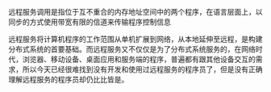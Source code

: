 远程服务调用是指位于互不重合的内存地址空间中的两个程序，在语言层面上，以同步的方式使用带宽有限的信道来传输程序控制信息

远程服务将计算机程序的工作范围从单机扩展到网络，从本地延伸至远程，是构建分布式系统的首要基础。而远程服务又不仅仅是为了分布式系统服务的，在网络时代，浏览器、移动设备、桌面应用和服务端的程序，普遍都有跟其他设备交互的需求，所以今天已经很难找到没有开发和使用过远程服务的程序员了，但是没有正确理解远程服务的程序员却仍比比皆是。

